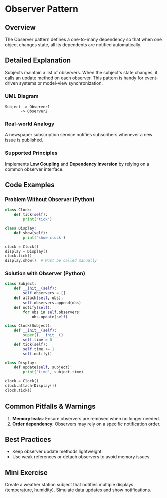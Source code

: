 # Observer Pattern

## Overview
The Observer pattern defines a one-to-many dependency so that when one object changes state, all its dependents are notified automatically.

## Detailed Explanation
Subjects maintain a list of observers. When the subject's state changes, it calls an update method on each observer. This pattern is handy for event-driven systems or model-view synchronization.

### UML Diagram
```
Subject -> Observer1
       -> Observer2
```

### Real-world Analogy
A newspaper subscription service notifies subscribers whenever a new issue is published.

### Supported Principles
Implements **Low Coupling** and **Dependency Inversion** by relying on a common observer interface.

## Code Examples

### Problem Without Observer (Python)
```python
class Clock:
    def tick(self):
        print('tick')

class Display:
    def show(self):
        print('show clock')

clock = Clock()
display = Display()
clock.tick()
display.show()  # Must be called manually
```

### Solution with Observer (Python)
```python
class Subject:
    def __init__(self):
        self.observers = []
    def attach(self, obs):
        self.observers.append(obs)
    def notify(self):
        for obs in self.observers:
            obs.update(self)

class Clock(Subject):
    def __init__(self):
        super().__init__()
        self.time = 0
    def tick(self):
        self.time += 1
        self.notify()

class Display:
    def update(self, subject):
        print('time', subject.time)

clock = Clock()
clock.attach(Display())
clock.tick()
```

## Common Pitfalls & Warnings
1. **Memory leaks**: Ensure observers are removed when no longer needed.
2. **Order dependency**: Observers may rely on a specific notification order.

## Best Practices
- Keep observer update methods lightweight.
- Use weak references or detach observers to avoid memory issues.

## Mini Exercise
Create a weather station subject that notifies multiple displays (temperature, humidity). Simulate data updates and show notifications.
